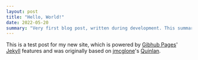 ```yaml
---
layout: post
title: "Hello, World!"
date: 2022-05-20
summary: "Very first blog post, written during development. This summary was added later while additional features were being added."
---
```


This is a test post for my new site, which is powered by [Gibhub Pages](https://pages.github.com/)' [Jekyll](http://jekyllrb.com) features and was originally based on [jmcglone](https://github.com/jmcglone)'s [Quinlan](https://github.com/jmcglone/quinlan).



